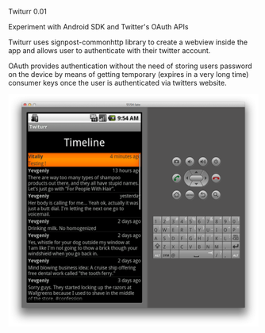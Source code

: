 Twiturr 0.01

Experiment with Android SDK and Twitter's OAuth APIs

Twiturr uses signpost-commonhttp library to create a webview inside the app
and allows user to authenticate with their twitter account.

OAuth provides authentication without the need of storing users password 
on the device by means of getting temporary (expires in a very long time)
consumer keys once the user is authenticated via twitters website.

![](https://github.com/vitalius/Twiturr/raw/master/screen_shot.png)
